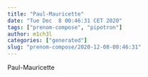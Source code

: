 ```yaml
---
title: "Paul-Mauricette"
date: "Tue Dec  8 00:46:31 CET 2020"
tags: ["prenom-compose", "pipotron"]
author: m1ch3l
categories: ["generated"]
slug: "prenom-compose/2020-12-08-00:46:31"
---
```


Paul-Mauricette
